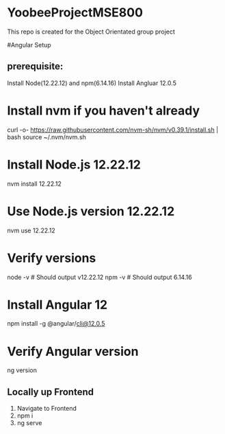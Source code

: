 # YoobeeProjectMSE800
This repo is created for the Object Orientated group project

#Angular Setup

## prerequisite:
Install Node(12.22.12) and npm(6.14.16)
Install Angluar 12.0.5

# Install nvm if you haven't already
curl -o- https://raw.githubusercontent.com/nvm-sh/nvm/v0.39.1/install.sh | bash
source ~/.nvm/nvm.sh

# Install Node.js 12.22.12
nvm install 12.22.12

# Use Node.js version 12.22.12
nvm use 12.22.12

# Verify versions
node -v  # Should output v12.22.12
npm -v   # Should output 6.14.16

# Install Angular 12
npm install -g @angular/cli@12.0.5

# Verify Angular version
ng version


## Locally up Frontend
1. Navigate to Frontend
2. npm i
3. ng serve

